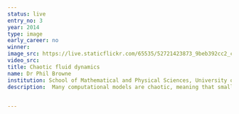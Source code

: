 ```yaml
---
status: live
entry_no: 3
year: 2014
type: image 
early_career: no 
winner: 
image_src: https://live.staticflickr.com/65535/52721423873_9beb392cc2_c_d.jpg
video_src: 
title: Chaotic fluid dynamics
name: Dr Phil Browne
institution: School of Mathematical and Physical Sciences, University of Reading
description:  Many computational models are chaotic, meaning that small differences lead to wildly different results. This is famously true of earth's atmosphere and other fluid dynamics problems. In order to test ways to forecast the weather and climate, we often use smaller models with the same properties. This images shows one such model that simulated fluid flowing on a torus. The colours represent the intensity of rotation, and you can see areas which look similar to weather systems such as hurricanes or typhoons that occur in the atmosphere. Areas of intricate detail where the flow has sharp small-scale features are where we concentrate our efforts to ensure they are well represented, in order so that we can make the most reliable predictions. Archer allows us to run multiple high-resolution simulations at once to quantify the uncertainty in our predictions.

  
---
```


